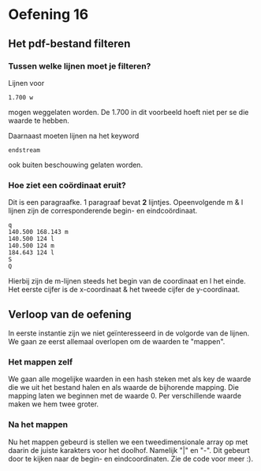 # Oefening 16

## Het pdf-bestand filteren
### Tussen welke lijnen moet je filteren?
Lijnen voor 
``` pdf
1.700 w
```
mogen weggelaten worden. De 1.700 in dit voorbeeld hoeft niet per se die waarde te hebben.

Daarnaast moeten lijnen na het keyword
```pdf
endstream
```
ook buiten beschouwing gelaten worden.

### Hoe ziet een coördinaat eruit?
Dit is een paragraafke. 1 paragraaf bevat **2** lijntjes. Opeenvolgende m & l lijnen zijn de corresponderende begin- en eindcoördinaat.
```pdf
q
140.500 168.143 m 
140.500 124 l
140.500 124 m
184.643 124 l
S
Q
```
Hierbij zijn de m-lijnen steeds het begin van de coordinaat en l het einde. Het eerste cijfer is de x-coordinaat & het tweede cijfer de y-coordinaat.
## Verloop van de oefening
In eerste instantie zijn we niet geïnteresseerd in de volgorde van de lijnen. We gaan ze eerst allemaal overlopen om de waarden te "mappen".

### Het mappen zelf
We gaan alle mogelijke waarden in een hash steken met als key de waarde die we uit het bestand halen en als waarde de bijhorende mapping. Die mapping laten we beginnen met de waarde 0. Per verschillende waarde maken we hem twee groter.

### Na het mappen
Nu het mappen gebeurd is stellen we een tweedimensionale array op met daarin de juiste karakters voor het doolhof. Namelijk "|" en "-". Dit gebeurt door te kijken naar de begin- en eindcoordinaten. Zie de code voor meer :).


